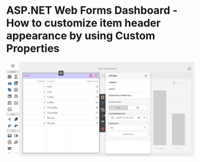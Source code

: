 # ASP.NET Web Forms Dashboard - How to customize item header appearance by using Custom Properties

![](images/Image.png)